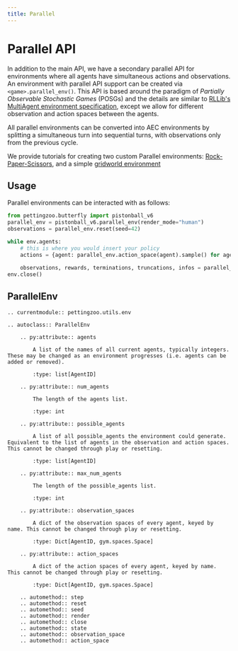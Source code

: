 ```yaml
---
title: Parallel
---
```



# Parallel API

In addition to the main API, we have a secondary parallel API for environments where all agents have simultaneous actions and observations. An environment with parallel API support can be created via `<game>.parallel_env()`. This API is based around the paradigm of *Partially Observable Stochastic Games* (POSGs) and the details are similar to [RLLib's MultiAgent environment specification](https://docs.ray.io/en/latest/rllib-env.html#multi-agent-and-hierarchical), except we allow for different observation and action spaces between the agents.

All parallel environments can be converted into AEC environments by splitting a simultaneous turn into sequential turns, with observations only from the previous cycle.

We provide tutorials for creating two custom Parallel environments: [Rock-Paper-Scissors](https://pettingzoo.farama.org/content/environment_creation/#example-custom-parallel-environment), and a simple [gridworld environment](https://pettingzoo.farama.org/tutorials/environmentcreation/2-environment-logic/)

## Usage

Parallel environments can be interacted with as follows:

``` python
from pettingzoo.butterfly import pistonball_v6
parallel_env = pistonball_v6.parallel_env(render_mode="human")
observations = parallel_env.reset(seed=42)

while env.agents:
    # this is where you would insert your policy
    actions = {agent: parallel_env.action_space(agent).sample() for agent in parallel_env.agents}

    observations, rewards, terminations, truncations, infos = parallel_env.step(actions)
env.close()
```

## ParallelEnv

```{eval-rst}
.. currentmodule:: pettingzoo.utils.env

.. autoclass:: ParallelEnv

    .. py:attribute:: agents

        A list of the names of all current agents, typically integers. These may be changed as an environment progresses (i.e. agents can be added or removed).

        :type: list[AgentID]

    .. py:attribute:: num_agents

        The length of the agents list.

        :type: int

    .. py:attribute:: possible_agents

        A list of all possible_agents the environment could generate. Equivalent to the list of agents in the observation and action spaces. This cannot be changed through play or resetting.

        :type: list[AgentID]

    .. py:attribute:: max_num_agents

        The length of the possible_agents list.

        :type: int

    .. py:attribute:: observation_spaces

        A dict of the observation spaces of every agent, keyed by name. This cannot be changed through play or resetting.

        :type: Dict[AgentID, gym.spaces.Space]

    .. py:attribute:: action_spaces

        A dict of the action spaces of every agent, keyed by name. This cannot be changed through play or resetting.

        :type: Dict[AgentID, gym.spaces.Space]

    .. automethod:: step
    .. automethod:: reset
    .. automethod:: seed
    .. automethod:: render
    .. automethod:: close
    .. automethod:: state
    .. automethod:: observation_space
    .. automethod:: action_space

```

